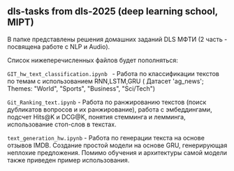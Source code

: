 ## dls-tasks from dls-2025 (deep learning school, MIPT)
В папке представлены решения домашних заданий DLS МФТИ (2 часть - посвящена работе с NLP и Audio).

Список нижеперечисленных файлов будет пополняться: 

```GIT_hw_text_classification.ipynb ``` - Работа по классификации текстов по темам с использованием RNN,LSTM,GRU ( Датасет 'ag_news'; Themes: "World", "Sports", "Business", "Sci/Tech")

```Git_Ranking_text.ipynb``` - Работа по ранжированию текстов (поиск дубликатов вопросов и их ранжирование), работа с эмбеддингами, подсчет Hits@K и DCG@K, понятия стемминга и лемминга, использование стоп-слов в текстах.

``` text_generation_hw.ipynb ``` - Работа по генерации текста на основе отзывов IMDB. Создание простой модели на основе GRU, генерирующая неплохие предложения. Помимо обучения и архитектуры самой модели также приведен пример использования.


